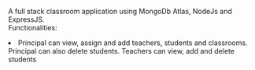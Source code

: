 A full stack classroom application using MongoDb Atlas, NodeJs and ExpressJS. <br>
Functionalities: <br>
<li> 
  Principal can view, assign and add teachers, students and classrooms. Principal can also delete students.
  Teachers can view, add and delete students
</li>
